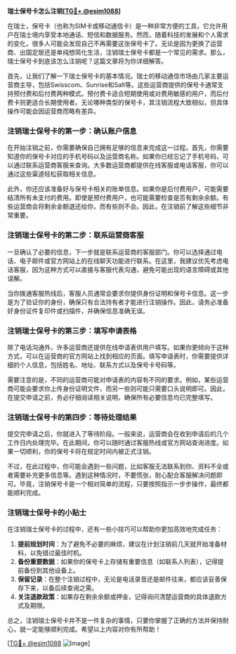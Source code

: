 **瑞士保号卡怎么注销[[TG💪+ @esim1088](https://t.me/s/esim1088)]**

在瑞士，保号卡（也称为SIM卡或移动通信卡）是一种非常方便的工具，它允许用户在瑞士境内享受本地通话、短信和数据服务。然而，随着科技的发展和个人需求的变化，很多人可能会发现自己不再需要这张保号卡了。无论是因为更换了运营商、出国定居还是单纯想简化生活，注销瑞士保号卡都是一个常见的需求。那么，瑞士保号卡到底该怎么注销呢？这篇文章将为你详细解答。

首先，让我们了解一下瑞士保号卡的基本情况。瑞士的移动通信市场由几家主要运营商主导，包括Swisscom、Sunrise和Salt等。这些运营商提供的保号卡通常支持预付费和后付费两种模式。预付费卡适合短期使用或对费用敏感的用户，而后付费卡则更适合长期使用者。无论哪种类型的保号卡，其注销流程大致相似，但具体操作可能会因运营商而略有差异。

### 注销瑞士保号卡的第一步：确认账户信息

在开始注销之前，你需要确保自己拥有足够的信息来完成这一过程。首先，你需要知道你的保号卡对应的手机号码以及运营商名称。如果你已经忘记了手机号码，可以通过联系运营商客服来查询。大多数运营商都提供在线客服或电话客服，你可以通过这些渠道轻松获取相关信息。

此外，你还应该准备好与保号卡相关的账单信息。如果你是后付费用户，可能需要结清所有未支付的费用。即使是预付费用户，也可能需要检查是否有剩余余额。有些运营商会将剩余金额退还给你，而有些则不会。因此，在注销前了解这些细节非常重要。

### 注销瑞士保号卡的第二步：联系运营商客服

一旦确认了必要的信息，下一步就是联系运营商的客服部门。你可以选择通过电话、电子邮件或官方网站上的在线聊天功能进行联系。在这里，我建议优先考虑电话客服，因为这种方式可以直接与客服代表沟通，避免可能出现的语言障碍或其他误解。

当你拨通客服热线后，客服人员通常会要求你提供身份证明和保号卡信息。这一步是为了验证你的身份，确保只有合法持有者才能进行注销操作。因此，请务必准备好身份证件复印件或扫描件，并确保信息准确无误。

### 注销瑞士保号卡的第三步：填写申请表格

除了电话沟通外，许多运营商还提供在线申请表供用户填写。如果你更倾向于这种方式，可以在运营商的官方网站上找到相应的页面。填写申请表时，你需要提供详细的个人信息，包括姓名、地址、联系方式以及保号卡号码等。

需要注意的是，不同的运营商可能对申请表的内容有不同的要求。例如，某些运营商可能会要求你上传身份证明文件，而另一些则可能只需要口头说明即可。因此，在提交申请之前，务必仔细阅读相关说明，确保所有必要信息均已完整填写。

### 注销瑞士保号卡的第四步：等待处理结果

提交完申请之后，你就进入了等待阶段。一般来说，运营商会在收到申请后的几个工作日内处理完毕。在此期间，你可以随时通过客服热线或官方网站查询进度。如果一切顺利，你的保号卡将在规定时间内被正式注销。

不过，在此过程中，你可能会遇到一些问题，比如客服无法联系到你、资料不全或者需要补充更多信息等。遇到这种情况时，不要慌张，耐心配合客服解决问题即可。毕竟，注销保号卡是一个相对简单的流程，只要按照指示一步步操作，最终都能顺利完成。

### 注销瑞士保号卡的小贴士

在注销瑞士保号卡的过程中，还有一些小技巧可以帮助你更加高效地完成任务：

1. **提前规划时间**：为了避免不必要的麻烦，建议在计划注销前几天就开始准备材料，以免错过最佳时机。
2. **备份重要数据**：如果你的保号卡上存储有重要信息（如联系人列表），记得提前备份到其他设备上。
3. **保留记录**：在整个注销过程中，无论是电话录音还是邮件往来，都应该妥善保存下来，以备后续查询之需。
4. **关注退款政策**：如果存在剩余余额或押金，记得询问清楚运营商的具体退款方式及期限。

总之，注销瑞士保号卡并不是一件复杂的事情，只要你掌握了正确的方法并保持耐心，就一定能够顺利完成。希望以上内容对你有所帮助！

[[TG💪+ @esim1088](https://t.me/s/esim1088) ![Image](https://i.postimg.cc/4NQfJmqS/Snipaste-2025-05-13-00-14-12.png)]